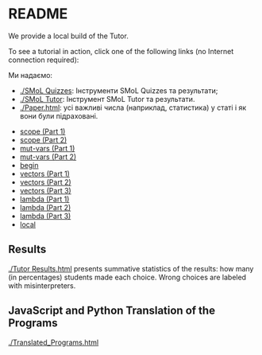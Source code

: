 # README

We provide a local build of the Tutor.

To see a tutorial in action, click one of the following links (no Internet connection required):

Ми надаємо:

- [./SMoL Quizzes](./SMoL%20Quizzes): Інструменти SMoL Quizzes та результати;
- [./SMoL Tutor](./SMoL%20Tutor): Інструмент SMoL Tutor та результати.
- [./Paper.html](./Paper.html): усі важливі числа (наприклад, статистика) у статі і як вони були підраховані.


<ul>
<li><a href="./dist/index.html?tutorial=scope">scope (Part 1)</a></li>
<li><a href="./dist/index.html?tutorial=order">scope (Part 2)</a></li>
<li><a href="./dist/index.html?tutorial=more-scope">mut-vars (Part
1)</a></li>
<li><a href="./dist/index.html?tutorial=mut-vars">mut-vars (Part
2)</a></li>
<li><a href="./dist/index.html?tutorial=begin">begin</a></li>
<li><a href="./dist/index.html?tutorial=vectors1">vectors (Part
1)</a></li>
<li><a href="./dist/index.html?tutorial=vectors2">vectors (Part
2)</a></li>
<li><a href="./dist/index.html?tutorial=heap">vectors (Part 3)</a></li>
<li><a href="./dist/index.html?tutorial=lambda1">lambda (Part
1)</a></li>
<li><a href="./dist/index.html?tutorial=lambda2">lambda (Part
2)</a></li>
<li><a href="./dist/index.html?tutorial=lambda3">lambda (Part
3)</a></li>
<li><a href="./dist/index.html?tutorial=local">local</a></li>
</ul>

## Results

<p><a href="./Tutor%20Results.html">./Tutor Results.html</a> presents
summative statistics of the results: how many (in percentages) students
made each choice. Wrong choices are labeled with misinterpreters.</p>
<h2 id="javascript-and-python-translation-of-the-programs">JavaScript
and Python Translation of the Programs</h2>
<p><a
href="./Translated_Programs.html">./Translated_Programs.html</a></p>
